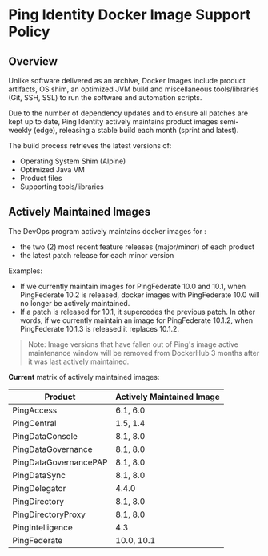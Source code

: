 # Ping Identity Docker Image Support Policy

## Overview

Unlike software delivered as an archive, Docker Images include product artifacts, OS shim, an optimized JVM build
and miscellaneous tools/libraries (Git, SSH, SSL) to run the software and automation scripts.

Due to the number of dependency updates and to ensure all patches are kept up to date, Ping Identity actively maintains product images semi-weekly (edge), releasing a stable build each month (sprint and latest).

The build process retrieves the latest versions of:

* Operating System Shim (Alpine)
* Optimized Java VM
* Product files
* Supporting tools/libraries

## Actively Maintained Images

The DevOps program actively maintains docker images for :

* the two (2) most recent feature releases (major/minor) of each product
* the latest patch release for each minor version

Examples:

* If we currently maintain images for PingFederate 10.0 and 10.1, when PingFederate 10.2 is released, docker images with PingFederate 10.0 will no longer be actively maintained.
* If a patch is released for 10.1, it supercedes the previous patch. In other words, if we currently maintain an image for PingFederate 10.1.2, when PingFederate 10.1.3 is released it replaces 10.1.2.

>Note: Image versions that have fallen out of Ping's image active maintenance window will be removed from DockerHub 3 months after it was last actively maintained.

**Current** matrix of actively maintained images:

| Product               | Actively Maintained Image |
|-----------------------|---------------------------|
| PingAccess            | 6.1, 6.0                  |
| PingCentral           | 1.5, 1.4                  |
| PingDataConsole       | 8.1, 8.0                  |
| PingDataGovernance    | 8.1, 8.0                  |
| PingDataGovernancePAP | 8.1, 8.0                  |
| PingDataSync          | 8.1, 8.0                  |
| PingDelegator         | 4.4.0                     |
| PingDirectory         | 8.1, 8.0                  |
| PingDirectoryProxy    | 8.1, 8.0                  |
| PingIntelligence      | 4.3                       |
| PingFederate          | 10.0, 10.1                |
